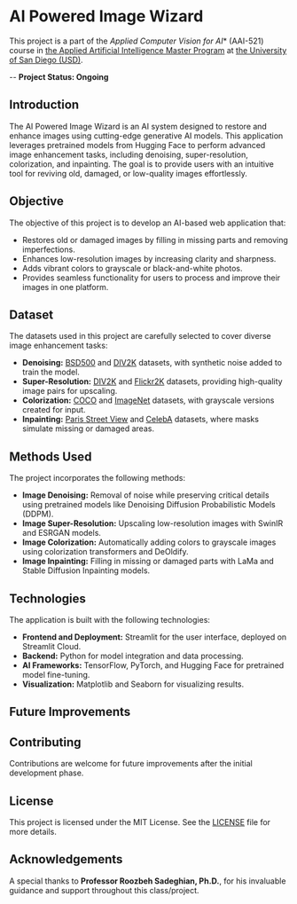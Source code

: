 # AI Powered Image Wizard

This project is a part of the *Applied Computer Vision for AI** (AAI-521) course in [the Applied Artificial Intelligence Master Program](https://onlinedegrees.sandiego.edu/masters-applied-artificial-intelligence/) at [the University of San Diego (USD)](https://www.sandiego.edu/). 

-- **Project Status: Ongoing**

## Introduction

The AI Powered Image Wizard is an AI system designed to restore and enhance images using cutting-edge generative AI models. This application leverages pretrained models from Hugging Face to perform advanced image enhancement tasks, including denoising, super-resolution, colorization, and inpainting. The goal is to provide users with an intuitive tool for reviving old, damaged, or low-quality images effortlessly.


## Objective

The objective of this project is to develop an AI-based web application that:

* Restores old or damaged images by filling in missing parts and removing imperfections.
* Enhances low-resolution images by increasing clarity and sharpness.
* Adds vibrant colors to grayscale or black-and-white photos.
* Provides seamless functionality for users to process and improve their images in one platform.


## Dataset

The datasets used in this project are carefully selected to cover diverse image enhancement tasks:

* **Denoising:** [BSD500](https://www.kaggle.com/datasets/balraj98/berkeley-segmentation-dataset-500-bsds500) and [DIV2K](https://www.kaggle.com/datasets/soumikrakshit/div2k-high-resolution-images) datasets, with synthetic noise added to train the model.
* **Super-Resolution:** [DIV2K](https://www.kaggle.com/datasets/soumikrakshit/div2k-high-resolution-images) and [Flickr2K](https://www.kaggle.com/datasets/yeueee/flickr2k) datasets, providing high-quality image pairs for upscaling.
* **Colorization:** [COCO](https://cocodataset.org/#home) and [ImageNet](https://www.kaggle.com/c/imagenet-object-localization-challenge) datasets, with grayscale versions created for input.
* **Inpainting:** [Paris Street View](http://www.iapr-tc11.org/mediawiki/index.php/The_Street_View_Text_Dataset) and [CelebA](https://www.kaggle.com/datasets/jessicali9530/celeba-dataset) datasets, where masks simulate missing or damaged areas.

## Methods Used

The project incorporates the following methods:

* **Image Denoising:** Removal of noise while preserving critical details using pretrained models like Denoising Diffusion Probabilistic Models (DDPM).
* **Image Super-Resolution:** Upscaling low-resolution images with SwinIR and ESRGAN models.
* **Image Colorization:** Automatically adding colors to grayscale images using colorization transformers and DeOldify.
* **Image Inpainting:** Filling in missing or damaged parts with LaMa and Stable Diffusion Inpainting models.

## Technologies

The application is built with the following technologies:

* **Frontend and Deployment:** Streamlit for the user interface, deployed on Streamlit Cloud.
* **Backend:** Python for model integration and data processing.
* **AI Frameworks:** TensorFlow, PyTorch, and Hugging Face for pretrained model fine-tuning.
* **Visualization:** Matplotlib and Seaborn for visualizing results.
 

## Future Improvements


## Contributing
Contributions are welcome for future improvements after the initial development phase.

## License
This project is licensed under the MIT License. See the [LICENSE](./LICENSE) file for more details.

## Acknowledgements
A special thanks to **Professor Roozbeh Sadeghian, Ph.D.**, for his invaluable guidance and support throughout this class/project.


